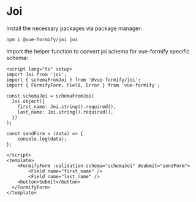 # Joi
Install the necessary packages via package manager:
```bash
npm i @vue-formify/joi joi
```
Import the helper function to convert joi schema for vue-formify specific schema:
```vue
<script lang="ts" setup>
import Joi from 'joi';
import { schemaFromJoi } from '@vue-formify/joi';
import { FormifyForm, Field, Error } from 'vue-formify';

const schemaJoi = schemaFromJoi(
  Joi.object({
    first_name: Joi.string().required(),
    last_name: Joi.string().required(),
  })
);

const sendForm = (data) => {
	console.log(data);
};

</script>
<template>
	<FormifyForm :validation-schema="schemaJoi" @submit="sendForm">
        <Field name="first_name" />
        <Field name="last_name" />
    <button>Submit</button>
  </FormifyForm>
</template>
```
